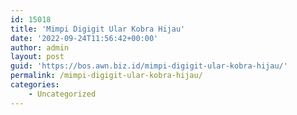 ```yaml
---
id: 15018
title: 'Mimpi Digigit Ular Kobra Hijau'
date: '2022-09-24T11:56:42+00:00'
author: admin
layout: post
guid: 'https://bos.awn.biz.id/mimpi-digigit-ular-kobra-hijau/'
permalink: /mimpi-digigit-ular-kobra-hijau/
categories:
    - Uncategorized
---
```


